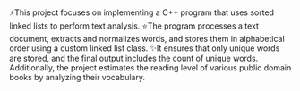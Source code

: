 ⚡️This project focuses on implementing a C++ program that uses sorted linked lists to perform text analysis. 
⭐️The program processes a text document, extracts and normalizes words, and stores them in alphabetical order using a custom linked list class. 
✨It ensures that only unique words are stored, and the final output includes the count of unique words. Additionally, the project estimates the reading level of various public domain books by analyzing their vocabulary.

